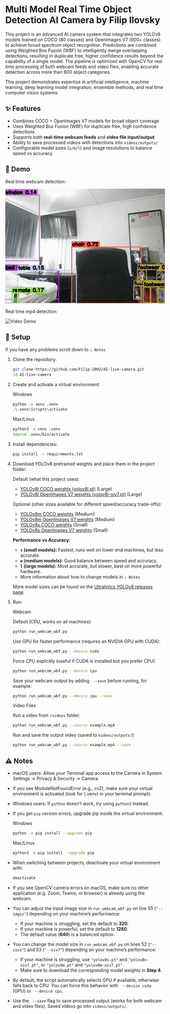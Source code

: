 # Multi Model Real Time Object Detection AI Camera by Filip Ilovsky

This project is an advanced AI camera system that integrates two YOLOv8 models trained on COCO (80 classes) and OpenImages V7 (600+ classes) to achieve broad spectrum object recognition. Predictions are combined using Weighted Box Fusion (WBF) to intelligently merge overlapping detections, resulting in duplicate free, higher confidence results beyond the capability of a single model. The pipeline is optimized with OpenCV for real time processing of both webcam feeds and video files, enabling accurate detection across more than 600 object categories.

This project demonstrates expertise in artificial intelligence, machine learning, deep learning model integration, ensemble methods, and real time computer vision systems.

## ✨ Features
- Combines COCO + OpenImages V7 models for broad object coverage  
- Uses Weighted Box Fusion (WBF) for duplicate free, high confidence detections  
- Supports both **real-time webcam feeds** and **video file input/output**  
- Ability to save processed videos with detections into `videos/outputs/`  
- Configurable model sizes (`s/m/l`) and image resolutions to balance speed vs accuracy   

## 🎥 Demo

Real time webcam detection:

![Webcam Demo](demo/Webcam_Example.gif)

Real time mp4 detection:

![Video Demo](demo/Clip_Example.gif)



## 🚀 Setup

If you have any problems scroll down to `⚠️ Notes`

1. Clone the repository:
   ```bash
   git clone https://github.com/Filip-2002/AI-live-camera.git
   cd AI-live-camera


2. Create and activate a virtual environment:

   Windows

   ```bash
   python -m venv .venv
   .\.venv\Scripts\activate
   ```

   Max/Linux

   ```bash
   python3 -m venv .venv
   source .venv/bin/activate
   ```


3. Install dependencies:
   ```bash
   pip install -r requirements.txt


4. Download YOLOv8 pretrained weights and place them in the project folder:

   Default (what this project uses):  
   - [YOLOv8l COCO weights (yolov8l.pt)](https://github.com/ultralytics/assets/releases/download/v0.0.0/yolov8l.pt) (Large)
   - [YOLOv8l OpenImages V7 weights (yolov8l-oiv7.pt)](https://github.com/ultralytics/assets/releases/download/v0.0.0/yolov8l-oiv7.pt) (Large)

   Optional (other sizes available for different speed/accuracy trade-offs):  
   - [YOLOv8m COCO weights](https://github.com/ultralytics/assets/releases/download/v0.0.0/yolov8m.pt) (Medium)
   - [YOLOv8m OpenImages V7 weights](https://github.com/ultralytics/assets/releases/download/v0.0.0/yolov8m-oiv7.pt) (Medium)
   - [YOLOv8s COCO weights](https://github.com/ultralytics/assets/releases/download/v0.0.0/yolov8s.pt) (Small)
   - [YOLOv8s OpenImages V7 weights](https://github.com/ultralytics/assets/releases/download/v0.0.0/yolov8s-oiv7.pt) (Small)   

   **Performance vs Accuracy:**  
   - **`s` (small models):** Fastest, runs well on lower end machines, but less accurate.  
   - **`m` (medium models):** Good balance between speed and accuracy.  
   - **`l` (large models):** Most accurate, but slower, best on more powerful hardware. 
   - More information about how to change models in `⚠️ Notes`

   More model sizes can be found on the [Ultralytics YOLOv8 releases page](https://github.com/ultralytics/assets/releases).

   


5. Run:

   Webcam

   Default (CPU, works on all machines):

   ```bash
   python run_webcam_wbf.py
   ```

   Use GPU for faster performance (requires an NVIDIA GPU with CUDA):
  
   ```bash
   python run_webcam_wbf.py --device cuda
   ```

   Force CPU explicitly (useful if CUDA is installed but you prefer CPU):

   ```bash
   python run_webcam_wbf.py --device cpu
   ```

   Save your webcam output by adding ` --save` before running, for example:

   ```bash
   python run_webcam_wbf.py --device cpu --save
   ```


   Video Files
   
   Run a video from `/videos` folder:

   ```bash
   python run_webcam_wbf.py --source example.mp4
   ```

   Run and save the output video (saved to `videos/outputs/`): 

   ```bash
   python run_webcam_wbf.py --source example.mp4 --save
   ```


## ⚠️ Notes

- macOS users: Allow your Terminal app access to the Camera in System Settings → Privacy & Security → Camera.

- If you see ModuleNotFoundError (e.g., cv2), make sure your virtual environment is activated (look for (.venv) in your terminal prompt).

- Windows users: If `python` doesn’t work, try using `python3` instead.  

- If you get `pip` version errors, upgrade pip inside the virtual environment:  

  Windows

  ```bash
  python -m pip install --upgrade pip
  ```

  Mac/Linux  

  ```bash
  python3 -m pip install --upgrade pip
  ```

- When switching between projects, deactivate your virtual environment with:

  ```bash
  deactivate

- If you see OpenCV camera errors on macOS, make sure no other application (e.g. Zoom, Teams, or browser) is already using the webcam.

- You can adjust the input image size in `run_webcam_wbf.py` on line 55 (`"--imgsz"`) depending on your machine’s performance:  
  - If your machine is struggling, set the default to **320**.  
  - If your machine is powerful, set the default to **1280**.  
  - The default value (**640**) is a balanced option. 

- You can change the model size in `run_webcam_wbf.py` on lines 52 (`"--coco"`) and 53 (`"--oiv7"`) depending on your machine’s performance:  
  - If your machine is struggling, use `"yolov8s.pt"` and `"yolov8s-oiv7.pt"`, or `"yolov8m.pt"` and `"yolov8m-oiv7.pt"`.  
  - Make sure to download the corresponding model weights in **Step 4**. 

- By default, the script automatically selects GPU if available, otherwise falls back to CPU. You can force this behavior with ` --device cuda` (GPU) or ` --device cpu`.

- Use the ` --save` flag to save processed output (works for both webcam and video files). Saved videos go into `videos/outputs/`.

